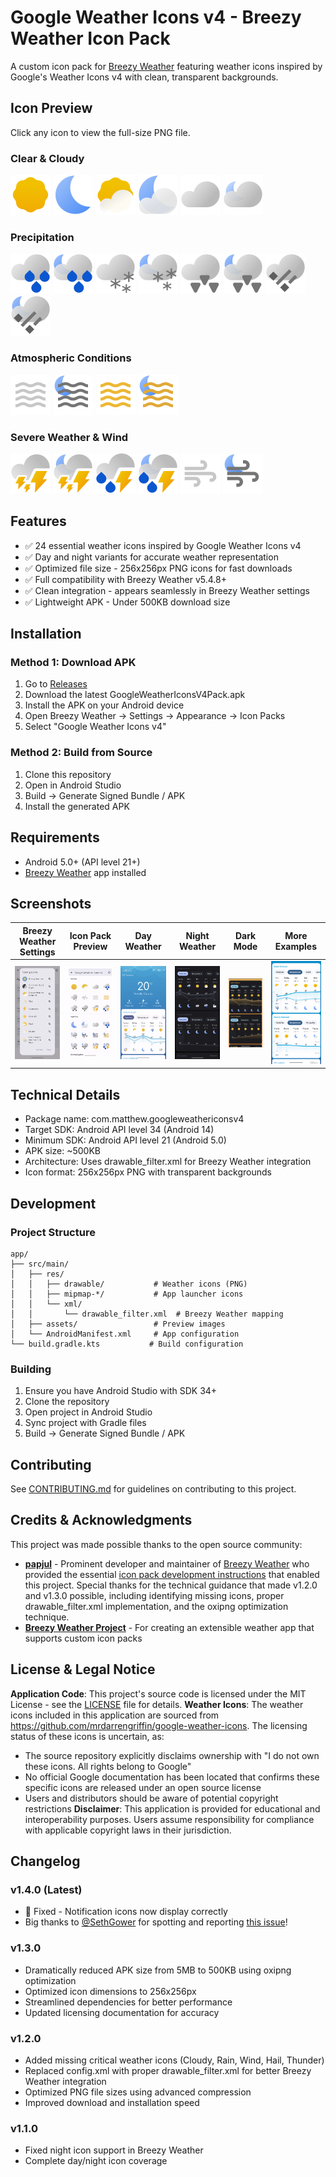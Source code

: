 # Google Weather Icons v4 - Breezy Weather Icon Pack
A custom icon pack for [Breezy Weather](https://github.com/breezy-weather/breezy-weather) featuring weather icons inspired by Google's Weather Icons v4 with clean, transparent backgrounds.
## Icon Preview
Click any icon to view the full-size PNG file.
### Clear & Cloudy
[<img src="https://raw.githubusercontent.com/mbatthew/GoogleWeatherIconsV4Pack/main/app/src/main/res/drawable/weather_clear_day.png" width="64" alt="Clear Day"/>](https://github.com/mbatthew/GoogleWeatherIconsV4Pack/blob/main/app/src/main/res/drawable/weather_clear_day.png)
[<img src="https://raw.githubusercontent.com/mbatthew/GoogleWeatherIconsV4Pack/main/app/src/main/res/drawable/weather_clear_night.png" width="64" alt="Clear Night"/>](https://github.com/mbatthew/GoogleWeatherIconsV4Pack/blob/main/app/src/main/res/drawable/weather_clear_night.png)
[<img src="https://raw.githubusercontent.com/mbatthew/GoogleWeatherIconsV4Pack/main/app/src/main/res/drawable/weather_partly_cloudy_day.png" width="64" alt="Partly Cloudy Day"/>](https://github.com/mbatthew/GoogleWeatherIconsV4Pack/blob/main/app/src/main/res/drawable/weather_partly_cloudy_day.png)
[<img src="https://raw.githubusercontent.com/mbatthew/GoogleWeatherIconsV4Pack/main/app/src/main/res/drawable/weather_partly_cloudy_night.png" width="64" alt="Partly Cloudy Night"/>](https://github.com/mbatthew/GoogleWeatherIconsV4Pack/blob/main/app/src/main/res/drawable/weather_partly_cloudy_night.png)
[<img src="https://raw.githubusercontent.com/mbatthew/GoogleWeatherIconsV4Pack/main/app/src/main/res/drawable/weather_cloudy_day.png" width="64" alt="Cloudy"/>](https://github.com/mbatthew/GoogleWeatherIconsV4Pack/blob/main/app/src/main/res/drawable/weather_cloudy_day.png)
[<img src="https://raw.githubusercontent.com/mbatthew/GoogleWeatherIconsV4Pack/main/app/src/main/res/drawable/weather_cloudy_night.png" width="64" alt="Overcast"/>](https://github.com/mbatthew/GoogleWeatherIconsV4Pack/blob/main/app/src/main/res/drawable/weather_cloudy_night.png)
### Precipitation
[<img src="https://raw.githubusercontent.com/mbatthew/GoogleWeatherIconsV4Pack/main/app/src/main/res/drawable/weather_rain_day.png" width="64" alt="Rain"/>](https://github.com/mbatthew/GoogleWeatherIconsV4Pack/blob/main/app/src/main/res/drawable/weather_rain_day.png)
[<img src="https://raw.githubusercontent.com/mbatthew/GoogleWeatherIconsV4Pack/main/app/src/main/res/drawable/weather_rain_night.png" width="64" alt="Rain Night"/>](https://github.com/mbatthew/GoogleWeatherIconsV4Pack/blob/main/app/src/main/res/drawable/weather_rain_night.png)
[<img src="https://raw.githubusercontent.com/mbatthew/GoogleWeatherIconsV4Pack/main/app/src/main/res/drawable/weather_snow_day.png" width="64" alt="Snow"/>](https://github.com/mbatthew/GoogleWeatherIconsV4Pack/blob/main/app/src/main/res/drawable/weather_snow_day.png)
[<img src="https://raw.githubusercontent.com/mbatthew/GoogleWeatherIconsV4Pack/main/app/src/main/res/drawable/weather_snow_night.png" width="64" alt="Snow Night"/>](https://github.com/mbatthew/GoogleWeatherIconsV4Pack/blob/main/app/src/main/res/drawable/weather_snow_night.png)
[<img src="https://raw.githubusercontent.com/mbatthew/GoogleWeatherIconsV4Pack/main/app/src/main/res/drawable/weather_sleet_day.png" width="64" alt="Sleet"/>](https://github.com/mbatthew/GoogleWeatherIconsV4Pack/blob/main/app/src/main/res/drawable/weather_sleet_day.png)
[<img src="https://raw.githubusercontent.com/mbatthew/GoogleWeatherIconsV4Pack/main/app/src/main/res/drawable/weather_sleet_night.png" width="64" alt="Sleet Night"/>](https://github.com/mbatthew/GoogleWeatherIconsV4Pack/blob/main/app/src/main/res/drawable/weather_sleet_night.png)
[<img src="https://raw.githubusercontent.com/mbatthew/GoogleWeatherIconsV4Pack/main/app/src/main/res/drawable/weather_hail_day.png" width="64" alt="Hail"/>](https://github.com/mbatthew/GoogleWeatherIconsV4Pack/blob/main/app/src/main/res/drawable/weather_hail_day.png)
[<img src="https://raw.githubusercontent.com/mbatthew/GoogleWeatherIconsV4Pack/main/app/src/main/res/drawable/weather_hail_night.png" width="64" alt="Hail Night"/>](https://github.com/mbatthew/GoogleWeatherIconsV4Pack/blob/main/app/src/main/res/drawable/weather_hail_night.png)
### Atmospheric Conditions
[<img src="https://raw.githubusercontent.com/mbatthew/GoogleWeatherIconsV4Pack/main/app/src/main/res/drawable/weather_fog_day.png" width="64" alt="Fog"/>](https://github.com/mbatthew/GoogleWeatherIconsV4Pack/blob/main/app/src/main/res/drawable/weather_fog_day.png)
[<img src="https://raw.githubusercontent.com/mbatthew/GoogleWeatherIconsV4Pack/main/app/src/main/res/drawable/weather_fog_night.png" width="64" alt="Fog Night"/>](https://github.com/mbatthew/GoogleWeatherIconsV4Pack/blob/main/app/src/main/res/drawable/weather_fog_night.png)
[<img src="https://raw.githubusercontent.com/mbatthew/GoogleWeatherIconsV4Pack/main/app/src/main/res/drawable/weather_haze_day.png" width="64" alt="Haze"/>](https://github.com/mbatthew/GoogleWeatherIconsV4Pack/blob/main/app/src/main/res/drawable/weather_haze_day.png)
[<img src="https://raw.githubusercontent.com/mbatthew/GoogleWeatherIconsV4Pack/main/app/src/main/res/drawable/weather_haze_night.png" width="64" alt="Haze Night"/>](https://github.com/mbatthew/GoogleWeatherIconsV4Pack/blob/main/app/src/main/res/drawable/weather_haze_night.png)
### Severe Weather & Wind
[<img src="https://raw.githubusercontent.com/mbatthew/GoogleWeatherIconsV4Pack/main/app/src/main/res/drawable/weather_thunder_day.png" width="64" alt="Thunder"/>](https://github.com/mbatthew/GoogleWeatherIconsV4Pack/blob/main/app/src/main/res/drawable/weather_thunder_day.png)
[<img src="https://raw.githubusercontent.com/mbatthew/GoogleWeatherIconsV4Pack/main/app/src/main/res/drawable/weather_thunder_night.png" width="64" alt="Thunder Night"/>](https://github.com/mbatthew/GoogleWeatherIconsV4Pack/blob/main/app/src/main/res/drawable/weather_thunder_night.png)
[<img src="https://raw.githubusercontent.com/mbatthew/GoogleWeatherIconsV4Pack/main/app/src/main/res/drawable/weather_thunderstorm_day.png" width="64" alt="Thunderstorm"/>](https://github.com/mbatthew/GoogleWeatherIconsV4Pack/blob/main/app/src/main/res/drawable/weather_thunderstorm_day.png)
[<img src="https://raw.githubusercontent.com/mbatthew/GoogleWeatherIconsV4Pack/main/app/src/main/res/drawable/weather_thunderstorm_night.png" width="64" alt="Thunderstorm Night"/>](https://github.com/mbatthew/GoogleWeatherIconsV4Pack/blob/main/app/src/main/res/drawable/weather_thunderstorm_night.png)
[<img src="https://raw.githubusercontent.com/mbatthew/GoogleWeatherIconsV4Pack/main/app/src/main/res/drawable/weather_wind_day.png" width="64" alt="Wind"/>](https://github.com/mbatthew/GoogleWeatherIconsV4Pack/blob/main/app/src/main/res/drawable/weather_wind_day.png)
[<img src="https://raw.githubusercontent.com/mbatthew/GoogleWeatherIconsV4Pack/main/app/src/main/res/drawable/weather_wind_night.png" width="64" alt="Wind Night"/>](https://github.com/mbatthew/GoogleWeatherIconsV4Pack/blob/main/app/src/main/res/drawable/weather_wind_night.png)
## Features
- ✅ 24 essential weather icons inspired by Google Weather Icons v4
- ✅ Day and night variants for accurate weather representation  
- ✅ Optimized file size - 256x256px PNG icons for fast downloads
- ✅ Full compatibility with Breezy Weather v5.4.8+
- ✅ Clean integration - appears seamlessly in Breezy Weather settings
- ✅ Lightweight APK - Under 500KB download size
## Installation
### Method 1: Download APK
1. Go to [Releases](https://github.com/mbatthew/GoogleWeatherIconsV4Pack/releases)
2. Download the latest GoogleWeatherIconsV4Pack.apk
3. Install the APK on your Android device
4. Open Breezy Weather → Settings → Appearance → Icon Packs
5. Select "Google Weather Icons v4"
### Method 2: Build from Source
1. Clone this repository
2. Open in Android Studio
3. Build → Generate Signed Bundle / APK
4. Install the generated APK
## Requirements
- Android 5.0+ (API level 21+)
- [Breezy Weather](https://github.com/breezy-weather/breezy-weather) app installed
## Screenshots
| Breezy Weather Settings | Icon Pack Preview | Day Weather | Night Weather | Dark Mode | More Examples |
|------------------------|-------------------|-------------|---------------|-----------|---------------|
| ![Settings](https://raw.githubusercontent.com/mbatthew/GoogleWeatherIconsV4Pack/main/app/src/main/assets/settings.png) | ![Preview](https://raw.githubusercontent.com/mbatthew/GoogleWeatherIconsV4Pack/main/app/src/main/assets/preview.png) | ![Weather Day](https://raw.githubusercontent.com/mbatthew/GoogleWeatherIconsV4Pack/main/app/src/main/assets/weather1.png) | ![Weather Night](https://raw.githubusercontent.com/mbatthew/GoogleWeatherIconsV4Pack/main/app/src/main/assets/weather-night.png) | ![Dark Mode](https://raw.githubusercontent.com/mbatthew/GoogleWeatherIconsV4Pack/main/app/src/main/assets/weather-dark.png) | ![Weather 2](https://raw.githubusercontent.com/mbatthew/GoogleWeatherIconsV4Pack/main/app/src/main/assets/weather2.png) |
## Technical Details
- Package name: com.matthew.googleweathericonsv4
- Target SDK: Android API level 34 (Android 14)
- Minimum SDK: Android API level 21 (Android 5.0)
- APK size: ~500KB
- Architecture: Uses drawable_filter.xml for Breezy Weather integration
- Icon format: 256x256px PNG with transparent backgrounds
## Development
### Project Structure
```
app/
├── src/main/
│   ├── res/
│   │   ├── drawable/           # Weather icons (PNG)
│   │   ├── mipmap-*/           # App launcher icons
│   │   └── xml/
│   │       └── drawable_filter.xml  # Breezy Weather mapping
│   ├── assets/                 # Preview images
│   └── AndroidManifest.xml     # App configuration
└── build.gradle.kts           # Build configuration
```
### Building
1. Ensure you have Android Studio with SDK 34+
2. Clone the repository
3. Open project in Android Studio
4. Sync project with Gradle files
5. Build → Generate Signed Bundle / APK
## Contributing
See [CONTRIBUTING.md](CONTRIBUTING.md) for guidelines on contributing to this project.
## Credits & Acknowledgments
This project was made possible thanks to the open source community:
- **[papjul](https://github.com/papjul)** - Prominent developer and maintainer of [Breezy Weather](https://github.com/breezy-weather/breezy-weather) who provided the essential [icon pack development instructions](https://github.com/breezy-weather/breezy-weather-icon-packs/blob/main/INSTRUCTIONS.md) that enabled this project. Special thanks for the technical guidance that made v1.2.0 and v1.3.0 possible, including identifying missing icons, proper drawable_filter.xml implementation, and the oxipng optimization technique.
- **[Breezy Weather Project](https://github.com/breezy-weather/breezy-weather)** - For creating an extensible weather app that supports custom icon packs
## License & Legal Notice
**Application Code**: This project's source code is licensed under the MIT License - see the [LICENSE](LICENSE) file for details.
**Weather Icons**: The weather icons included in this application are sourced from https://github.com/mrdarrengriffin/google-weather-icons. The licensing status of these icons is uncertain, as:
- The source repository explicitly disclaims ownership with "I do not own these icons. All rights belong to Google"
- No official Google documentation has been located that confirms these specific icons are released under an open source license
- Users and distributors should be aware of potential copyright restrictions
**Disclaimer**: This application is provided for educational and interoperability purposes. Users assume responsibility for compliance with applicable copyright laws in their jurisdiction.
## Changelog
### v1.4.0 (Latest)
- 🔧 Fixed - Notification icons now display correctly
- Big thanks to [@SethGower](https://github.com/SethGower) for spotting and reporting [this issue](https://github.com/mbatthew/GoogleWeatherIconsV4Pack/issues/2)!

### v1.3.0
- Dramatically reduced APK size from 5MB to 500KB using oxipng optimization
- Optimized icon dimensions to 256x256px
- Streamlined dependencies for better performance
- Updated licensing documentation for accuracy
### v1.2.0
- Added missing critical weather icons (Cloudy, Rain, Wind, Hail, Thunder)
- Replaced config.xml with proper drawable_filter.xml for better Breezy Weather integration
- Optimized PNG file sizes using advanced compression
- Improved download and installation speed
### v1.1.0
- Fixed night icon support in Breezy Weather
- Complete day/night icon coverage
